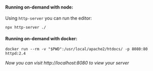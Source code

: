 #### Running on-demand with node:

Using `http-server` you can run the editor:

```shell
npx http-server ./
```

#### Running on-demand with docker:
```shell
docker run --rm -v "$PWD":/usr/local/apache2/htdocs/ -p 8080:80  httpd:2.4
```

*Now you can visit http://localhost:8080 to view your server*
